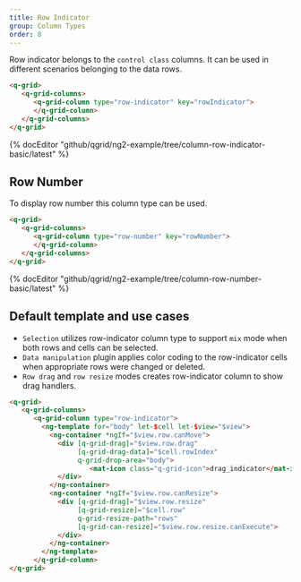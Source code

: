 ```yaml
---
title: Row Indicator
group: Column Types
order: 8
---
```


Row indicator belongs to the `control class` columns. It can be used in different scenarios belonging to the data rows.

```html
<q-grid>
   <q-grid-columns>
      <q-grid-column type="row-indicator" key="rowIndicator">
      </q-grid-column>
   </q-grid-columns>
</q-grid>
```

{% docEditor "github/qgrid/ng2-example/tree/column-row-indicator-basic/latest" %}

## Row Number

To display row number this column type can be used.

```html
<q-grid>
   <q-grid-columns>
      <q-grid-column type="row-number" key="rowNumber">
      </q-grid-column>
   </q-grid-columns>
</q-grid>
```

{% docEditor "github/qgrid/ng2-example/tree/column-row-number-basic/latest" %}

## Default template and use cases

 * `Selection` utilizes row-indicator column type to support `mix` mode when both rows and cells can be selected. 
 * `Data manipulation` plugin applies color coding to the row-indicator cells when appropriate rows were changed or deleted. 
 * `Row drag` and `row resize` modes creates row-indicator column to show drag handlers.

```html
<q-grid>
   <q-grid-columns>
      <q-grid-column type="row-indicator">
        <ng-template for="body" let-$cell let-$view="$view">	
          <ng-container *ngIf="$view.row.canMove">
            <div [q-grid-drag]="$view.row.drag"
                 [q-grid-drag-data]="$cell.rowIndex"
                 q-grid-drop-area="body">
                    <mat-icon class="q-grid-icon">drag_indicator</mat-icon>
            </div>
          </ng-container>
          <ng-container *ngIf="$view.row.canResize">
            <div [q-grid-drag]="$view.row.resize"
                 [q-grid-resize]="$cell.row"
                 q-grid-resize-path="rows"
                 [q-grid-can-resize]="$view.row.resize.canExecute">
            </div>
          </ng-container>         
        </ng-template>
      </q-grid-column>
</q-grid>
```